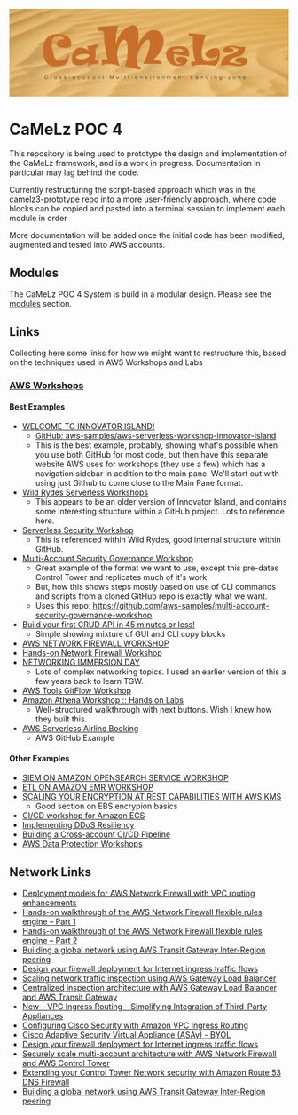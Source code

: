 ![CaMeLz - Cross-account Multi-environment Landing-zone](images/headers/CaMeLz-Header-1280x400-L.png?raw=true "CaMeLz")
# CaMeLz POC 4

This repository is being used to prototype the design and implementation of the CaMeLz framework, and is a work in
progress. Documentation in particular may lag behind the code.

Currently restructuring the script-based approach which was in the camelz3-prototype repo into a more user-friendly
approach, where code blocks can be copied and pasted into a terminal session to implement each module in order

More documentation will be added once the initial code has been modified, augmented and tested into AWS accounts.

## Modules
The CaMeLz POC 4 System is build in a modular design. Please see the [modules](modules) section.

## Links
Collecting here some links for how we might want to restructure this, based on the techniques
used in AWS Workshops and Labs

### [AWS Workshops](https://workshops.aws)
#### Best Examples
- [WELCOME TO INNOVATOR ISLAND!](https://www.eventbox.dev/published/lesson/innovator-island/)
  - [GitHub: aws-samples/aws-serverless-workshop-innovator-island](https://github.com/aws-samples/aws-serverless-workshop-innovator-island)
  - This is the best example, probably, showing what's possible when you use both GitHub for most code, but then have this separate
    website AWS uses for workshops (they use a few) which has a navigation sidebar in addition to the main pane. We'll start out with
    using just Github to come close to the Main Pane format.
- [Wild Rydes Serverless Workshops](https://github.com/aws-samples/aws-serverless-workshops/tree/master)
  - This appears to be an older version of Innovator Island, and contains some interesting
    structure within a GitHub project. Lots to reference here.
- [Serverless Security Workshop](https://github.com/aws-samples/aws-serverless-security-workshop)
  - This is referenced within Wild Rydes, good internal structure within GitHub.
- [Multi-Account Security Governance Workshop](https://catalog.us-east-1.prod.workshops.aws/workshops/d3f60827-89f2-46a8-9be7-6e7185bd7665/en-US)
  - Great example of the format we want to use, except this pre-dates Control Tower and replicates much of it's work.
  - But, how this shows steps mostly based on use of CLI commands and scripts from a cloned GitHub repo is exactly what we want.
  - Uses this repo: https://github.com/aws-samples/multi-account-security-governance-workshop
- [Build your first CRUD API in 45 minutes or less!](https://catalog.us-east-1.prod.workshops.aws/workshops/2c8321cb-812c-45a9-927d-206eea3a500f/en-US)
  - Simple showing mixture of GUI and CLI copy blocks
- [AWS NETWORK FIREWALL WORKSHOP](https://networkfirewall.workshop.aws)
- [Hands-on Network Firewall Workshop](https://catalog.us-east-1.prod.workshops.aws/workshops/d071f444-e854-4f3f-98c8-025fa0d1de2f/en-US/)
- [NETWORKING IMMERSION DAY](https://networking.workshop.aws)
    - Lots of complex networking topics. I used an earlier version of this a few years back to learn TGW.
- [AWS Tools GitFlow Workshop](https://catalog.us-east-1.prod.workshops.aws/workshops/484a7839-1887-43e8-a541-a8c014cd5b18/en-US/)
- [Amazon Athena Workshop :: Hands on Labs](https://catalog.us-east-1.prod.workshops.aws/workshops/9981f1a1-abdc-49b5-8387-cb01d238bb78/en-US/)
  - Well-structured walkthrough with next buttons. Wish I knew how they built this.
- [AWS Serverless Airline Booking](https://github.com/aws-samples/aws-serverless-airline-booking)
  - AWS GitHub Example
#### Other Examples
- [SIEM ON AMAZON OPENSEARCH SERVICE WORKSHOP](https://security-log-analysis-platform.workshop.aws/en/)
- [ETL ON AMAZON EMR WORKSHOP](https://emr-etl.workshop.aws)
- [SCALING YOUR ENCRYPTION AT REST CAPABILITIES WITH AWS KMS](https://kms-encryption-at-rest.workshop.aws)
  - Good section on EBS encrypion basics
- [CI/CD workshop for Amazon ECS](https://catalog.us-east-1.prod.workshops.aws/workshops/869f7eee-d3a2-490b-bf9a-ac90a8fb2d36/en-US/)
- [Implementing DDoS Resiliency](https://catalog.us-east-1.prod.workshops.aws/workshops/4d0b27bc-9f48-4356-8242-d13ca057fff2/en-US/)
- [Building a Cross-account CI/CD Pipeline](https://catalog.us-east-1.prod.workshops.aws/workshops/00bc829e-fd7c-4204-9da1-faea3cf8bd88/en-US/)
- [AWS Data Protection Workshops](https://github.com/aws-samples/data-protection)

## Network Links
- [Deployment models for AWS Network Firewall with VPC routing enhancements](https://aws.amazon.com/blogs/networking-and-content-delivery/deployment-models-for-aws-network-firewall-with-vpc-routing-enhancements/)
- [Hands-on walkthrough of the AWS Network Firewall flexible rules engine – Part 1](https://aws.amazon.com/blogs/security/hands-on-walkthrough-of-the-aws-network-firewall-flexible-rules-engine/)
- [Hands-on walkthrough of the AWS Network Firewall flexible rules engine – Part 2](https://aws.amazon.com/blogs/security/hands-on-walkthrough-of-the-aws-network-firewall-flexible-rules-engine-part-2/?nc1=b_rp)
- [Building a global network using AWS Transit Gateway Inter-Region peering](https://aws.amazon.com/blogs/networking-and-content-delivery/building-a-global-network-using-aws-transit-gateway-inter-region-peering/)
- [Design your firewall deployment for Internet ingress traffic flows](https://aws.amazon.com/blogs/networking-and-content-delivery/design-your-firewall-deployment-for-internet-ingress-traffic-flows/)
- [Scaling network traffic inspection using AWS Gateway Load Balancer](https://aws.amazon.com/blogs/networking-and-content-delivery/scaling-network-traffic-inspection-using-aws-gateway-load-balancer/)
- [Centralized inspection architecture with AWS Gateway Load Balancer and AWS Transit Gateway](https://aws.amazon.com/blogs/networking-and-content-delivery/centralized-inspection-architecture-with-aws-gateway-load-balancer-and-aws-transit-gateway/)
- [New – VPC Ingress Routing – Simplifying Integration of Third-Party Appliances](https://aws.amazon.com/blogs/aws/new-vpc-ingress-routing-simplifying-integration-of-third-party-appliances/)
- [Configuring Cisco Security with Amazon VPC Ingress Routing](https://blogs.cisco.com/security/configuring-cisco-security-with-amazon-vpc-ingress-routing?ccid=cc000155&dtid=odiprl000517&oid=pstsc019678)
- [Cisco Adaptive Security Virtual Appliance (ASAv) - BYOL](https://aws.amazon.com/marketplace/pp/prodview-sltshxd3bzqbg?sr=0-3&ref_=beagle&applicationId=AWSMPContessa)
- [Design your firewall deployment for Internet ingress traffic flows](https://aws.amazon.com/blogs/networking-and-content-delivery/design-your-firewall-deployment-for-internet-ingress-traffic-flows/)
- [Securely scale multi-account architecture with AWS Network Firewall and AWS Control Tower](https://aws.amazon.com/blogs/mt/scale-multi-account-architecture-aws-network-firewall-and-aws-control-tower/)
- [Extending your Control Tower Network security with Amazon Route 53 DNS Firewall](https://aws.amazon.com/blogs/mt/extending-your-control-tower-network-security-with-aws-route-53-dns-firewall/?nc1=b_rp)
- [Building a global network using AWS Transit Gateway Inter-Region peering](https://aws.amazon.com/blogs/networking-and-content-delivery/building-a-global-network-using-aws-transit-gateway-inter-region-peering/)
